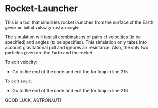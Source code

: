 # Rocket-Launcher

This is a tool that simulates rocket launches from the surface of the Earth given an initial velocity and an angle.

The simulation will test all combinations of pairs of velocities (to be specified) and angles (to be specified). This simulation only takes into account gravitational pull and ignores air resistance. Also, the only two particles given are the Earth and the rocket.

To edit velocity:
- Go to the end of the code and edit the for loop in line 215

To edit angle:
- Go to the end of the code and edit the for loop in line 216


GOOD LUCK, ASTRONAUT!

